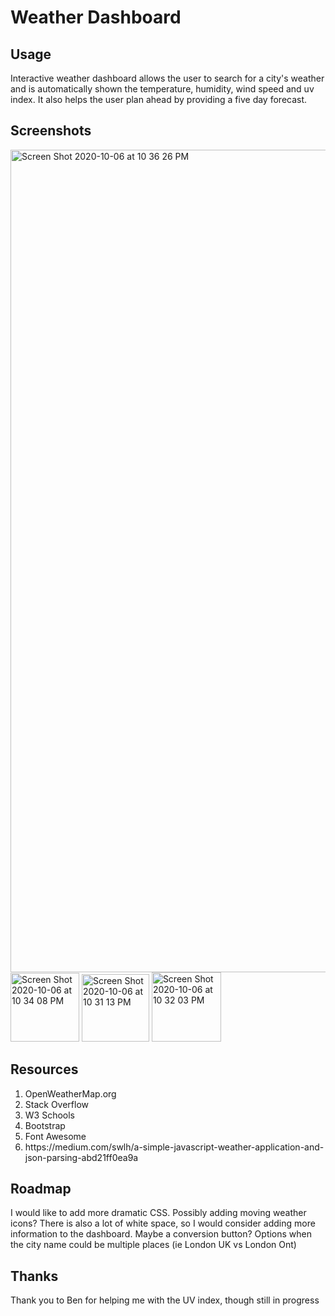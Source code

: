 <h1>Weather Dashboard</h1>

<h2>Usage</h2>
<p>Interactive weather dashboard allows the user to search for a city's weather and is automatically shown the temperature, humidity, wind speed and uv index. It also helps the user plan ahead by providing a five day forecast.</p>

<h2>Screenshots</h2>

<img width="1316" alt="Screen Shot 2020-10-06 at 10 36 26 PM" src="https://user-images.githubusercontent.com/70531552/95281172-8baabf00-0824-11eb-82e1-7dc8ea62de97.png">
<img width="110" alt="Screen Shot 2020-10-06 at 10 34 08 PM" src="https://user-images.githubusercontent.com/70531552/95280937-20f98380-0824-11eb-847c-1b7b48a94866.png">
<img width="108" alt="Screen Shot 2020-10-06 at 10 31 13 PM" src="https://user-images.githubusercontent.com/70531552/95280712-aa5c8600-0823-11eb-9705-352d71e0f27e.png">
<img width="111" alt="Screen Shot 2020-10-06 at 10 32 03 PM" src="https://user-images.githubusercontent.com/70531552/95280769-c4966400-0823-11eb-81cd-4fc6353abb44.png">

<h2>Resources</h2>
<ol>
  <li>OpenWeatherMap.org</li>
  <li>Stack Overflow</li>
  <li>W3 Schools</li>
  <li>Bootstrap</li>
  <li>Font Awesome</li>
  <li>https://medium.com/swlh/a-simple-javascript-weather-application-and-json-parsing-abd21ff0ea9a</li>
</ol>  
  
<h2>Roadmap</h2>
<p>I would like to add more dramatic CSS. Possibly adding moving weather icons? There is also a lot of white space, so I would consider adding more information to the dashboard. Maybe a conversion button? Options when the city name could be multiple places (ie London UK vs London Ont)</p>
  
<h2>Thanks</h2>
<p>Thank you to Ben for helping me with the UV index, though still in progress</p>
